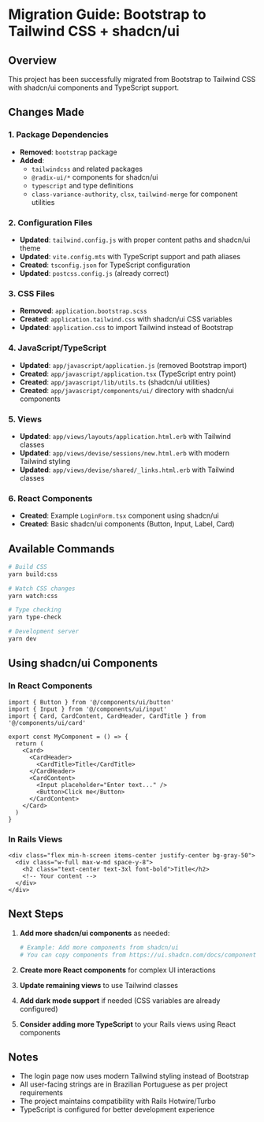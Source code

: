 # Migration Guide: Bootstrap to Tailwind CSS + shadcn/ui

## Overview
This project has been successfully migrated from Bootstrap to Tailwind CSS with shadcn/ui components and TypeScript support.

## Changes Made

### 1. Package Dependencies
- **Removed**: `bootstrap` package
- **Added**: 
  - `tailwindcss` and related packages
  - `@radix-ui/*` components for shadcn/ui
  - `typescript` and type definitions
  - `class-variance-authority`, `clsx`, `tailwind-merge` for component utilities

### 2. Configuration Files
- **Updated**: `tailwind.config.js` with proper content paths and shadcn/ui theme
- **Updated**: `vite.config.mts` with TypeScript support and path aliases
- **Created**: `tsconfig.json` for TypeScript configuration
- **Updated**: `postcss.config.js` (already correct)

### 3. CSS Files
- **Removed**: `application.bootstrap.scss`
- **Created**: `application.tailwind.css` with shadcn/ui CSS variables
- **Updated**: `application.css` to import Tailwind instead of Bootstrap

### 4. JavaScript/TypeScript
- **Updated**: `app/javascript/application.js` (removed Bootstrap import)
- **Created**: `app/javascript/application.tsx` (TypeScript entry point)
- **Created**: `app/javascript/lib/utils.ts` (shadcn/ui utilities)
- **Created**: `app/javascript/components/ui/` directory with shadcn/ui components

### 5. Views
- **Updated**: `app/views/layouts/application.html.erb` with Tailwind classes
- **Updated**: `app/views/devise/sessions/new.html.erb` with modern Tailwind styling
- **Updated**: `app/views/devise/shared/_links.html.erb` with Tailwind classes

### 6. React Components
- **Created**: Example `LoginForm.tsx` component using shadcn/ui
- **Created**: Basic shadcn/ui components (Button, Input, Label, Card)

## Available Commands

```bash
# Build CSS
yarn build:css

# Watch CSS changes
yarn watch:css

# Type checking
yarn type-check

# Development server
yarn dev
```

## Using shadcn/ui Components

### In React Components
```tsx
import { Button } from '@/components/ui/button'
import { Input } from '@/components/ui/input'
import { Card, CardContent, CardHeader, CardTitle } from '@/components/ui/card'

export const MyComponent = () => {
  return (
    <Card>
      <CardHeader>
        <CardTitle>Title</CardTitle>
      </CardHeader>
      <CardContent>
        <Input placeholder="Enter text..." />
        <Button>Click me</Button>
      </CardContent>
    </Card>
  )
}
```

### In Rails Views
```erb
<div class="flex min-h-screen items-center justify-center bg-gray-50">
  <div class="w-full max-w-md space-y-8">
    <h2 class="text-center text-3xl font-bold">Title</h2>
    <!-- Your content -->
  </div>
</div>
```

## Next Steps

1. **Add more shadcn/ui components** as needed:
   ```bash
   # Example: Add more components from shadcn/ui
   # You can copy components from https://ui.shadcn.com/docs/components
   ```

2. **Create more React components** for complex UI interactions

3. **Update remaining views** to use Tailwind classes

4. **Add dark mode support** if needed (CSS variables are already configured)

5. **Consider adding more TypeScript** to your Rails views using React components

## Notes

- The login page now uses modern Tailwind styling instead of Bootstrap
- All user-facing strings are in Brazilian Portuguese as per project requirements
- The project maintains compatibility with Rails Hotwire/Turbo
- TypeScript is configured for better development experience
